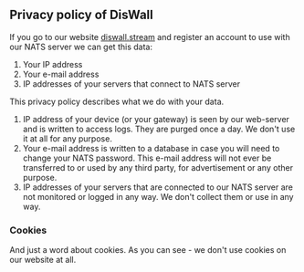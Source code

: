 ## Privacy policy of DisWall

If you go to our website [diswall.stream](https://diswall.stream) and register an account to use with our NATS server we can get this data:
1. Your IP address
2. Your e-mail address
3. IP addresses of your servers that connect to NATS server

This privacy policy describes what we do with your data.

1. IP address of your device (or your gateway) is seen by our web-server and is written to access logs. They are purged once a day. We don't use it at all for any purpose.
2. Your e-mail address is written to a database in case you will need to change your NATS password. This e-mail address will not ever be transferred to or used by any third party, for advertisement or any other purpose.
3. IP addresses of your servers that are connected to our NATS server are not monitored or logged in any way. We don't collect them or use in any way.

### Cookies
And just a word about cookies. As you can see - we don't use cookies on our website at all.